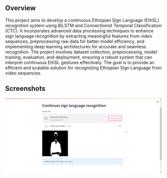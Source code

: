 ## Overview

This project aims to develop a continuous Ethiopian Sign Language (EthSL) recognition system using BiLSTM and Connectionist Temporal Classification (CTC). It incorporates advanced data processing techniques to enhance sign language recognition by extracting meaningful features from video sequences, preprocessing raw data for better model efficiency, and implementing deep learning architectures for accurate and seamless recognition. The project involves dataset collection, preprocessing, model training, evaluation, and deployment, ensuring a robust system that can interpret continuous EthSL gestures effectively. The goal is to provide an efficient and scalable solution for recognizing Ethiopian Sign Language from video sequences.

## Screenshots

![ScreenShot](https://github.com/shimels1/continuous-sign-language-recognition/blob/main/screenshot/SLR_dashboard.PNG)
